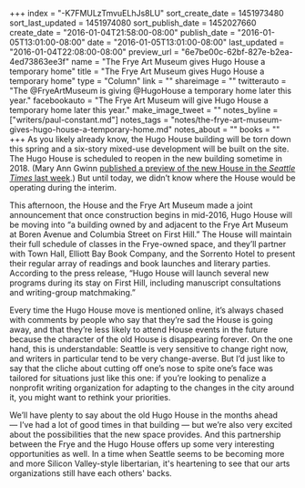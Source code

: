 +++
index = "-K7FMULzTmvuELhJs8LU"
sort_create_date = 1451973480
sort_last_updated = 1451974080
sort_publish_date = 1452027660
create_date = "2016-01-04T21:58:00-08:00"
publish_date = "2016-01-05T13:01:00-08:00"
date = "2016-01-05T13:01:00-08:00"
last_updated = "2016-01-04T22:08:00-08:00"
preview_url = "6e7be00c-62bf-827e-b2ea-4ed73863ee3f"
name = "The Frye Art Museum gives Hugo House a temporary home"
title = "The Frye Art Museum gives Hugo House a temporary home"
type = "Column"
link = ""
shareimage = ""
twitterauto = "The @FryeArtMuseum is giving @HugoHouse a temporary home later this year."
facebookauto = "The Frye Art Museum will give Hugo House a temporary home later this year."
make_image_tweet = ""
notes_byline = ["writers/paul-constant.md"]
notes_tags = "notes/the-frye-art-museum-gives-hugo-house-a-temporary-home.md"
notes_about = ""
books = ""
+++
As you likely already know, the Hugo House building will be torn down this spring and a six-story mixed-use development will be built on the site. The Hugo House is scheduled to reopen in the new building sometime in 2018. (Mary Ann Gwinn [published a preview of the new House in the *Seattle Times* last week](http://www.seattletimes.com/entertainment/books/an-update-on-hugo-houses-new-home/).) But until today, we didn’t know where the House would be operating during the interim.

This afternoon, the House and the Frye Art Museum made a joint announcement that once construction begins in mid-2016, Hugo House will be moving into “a building owned by and adjacent to the Frye Art Museum at Boren Avenue and Columbia Street on First Hill.” The House will maintain their full schedule of classes in the Frye-owned space, and they’ll partner with Town Hall, Elliott Bay Book Company, and the Sorrento Hotel to present their regular array of readings and book launches and literary parties. According to the press release, “Hugo House will launch several new programs during its stay on First Hill, including manuscript consultations and writing-group matchmaking.”

Every time the Hugo House move is mentioned online, it’s always chased with comments by people who say that they’re sad the House is going away, and that they’re less likely to attend House events in the future because the character of the old House is disappearing forever. On the one hand, this is understandable: Seattle is very sensitive to change right now, and writers in particular tend to be very change-averse. But I’d just like to say that the cliche about cutting off one’s nose to spite one’s face was tailored for situations just like this one: if you’re looking to penalize a nonprofit writing organization for adapting to the changes in the city around it, you might want to rethink your priorities. 

We’ll have plenty to say about the old Hugo House in the months ahead — I’ve had a lot of good times in that building — but we’re also very excited about the possibilities that the new space provides. And this partnership between the Frye and the Hugo House offers up some very interesting opportunities as well. In a time when Seattle seems to be becoming more and more Silicon Valley-style libertarian, it's heartening to see that our arts organizations still have each others' backs.